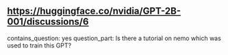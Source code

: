 ## https://huggingface.co/nvidia/GPT-2B-001/discussions/6

contains_question: yes
question_part: Is there a tutorial on nemo which was used to train this GPT?